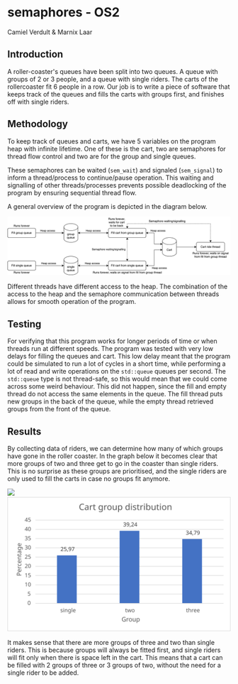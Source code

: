 # semaphores - OS2
Camiel Verdult & Marnix Laar

## Introduction

A roller-coaster's queues have been split into two queues. A queue with groups of 2 or 3 people, and a queue with single riders. The carts of the rollercoaster fit 6 people in a row.
Our job is to write a piece of software that keeps track of the queues and fills the carts with groups first, and finishes off with single riders.

## Methodology

To keep track of queues and carts, we have 5 variables on the program heap with infinite lifetime. One of these is the cart, two are semaphores for thread flow control and two are for the group and single queues.

These semaphores can be waited (`sem_wait`) and signaled (`sem_signal`) to inform a thread/process to continue/pause operation. This waiting and signalling of other threads/processes prevents possible deadlocking of the program by ensuring sequential thread flow.

A general overview of the program is depicted in the diagram below.

![](diagram/semaphores.png)

Different threads have different access to the heap. The combination of the access to the heap and the semaphore communication between threads allows for smooth operation of the program.

## Testing

For verifying that this program works for longer periods of time or when threads run at different speeds. The program was tested with very low delays for filling the queues and cart. This low delay meant that the program could be simulated to run a lot of cycles in a short time, while performing a lot of read and write operations on the `std::queue` queues per second. The `std::queue` type is not thread-safe, so this would mean that we could come across some weird behaviour. This did not happen, since the fill and empty thread do not access the same elements in the queue. The fill thread puts new groups in the back of the queue, while the empty thread retrieved groups from the front of the queue.

## Results

By collecting data of riders, we can determine how many of which groups have gone in the roller coaster. In the graph below it becomes clear that more groups of two and three get to go in the coaster than single riders. This is no surprise as these groups are prioritised, and the single riders are only used to fill the carts in case no groups fit anymore.

![](img/Semaphore_graph_BIGDATA.svg)
![](img/group-distribution_percentage.svg)

It makes sense that there are more groups of three and two than single riders. This is because groups will always be fitted first, and single riders will fit only when there is space left in the cart. This means that a cart can be filled with 2 groups of three or 3 groups of two, without the need for a single rider to be added.